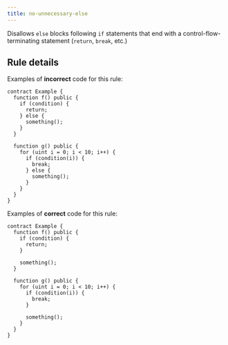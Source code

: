 ```yaml
---
title: no-unnecessary-else
---
```


Disallows `else` blocks following `if` statements that end with a control-flow-terminating statement (`return`, `break`, etc.)

## Rule details

Examples of **incorrect** code for this rule:

```solidity
contract Example {
  function f() public {
    if (condition) {
      return;
    } else {
      something();
    }
  }

  function g() public {
    for (uint i = 0; i < 10; i++) {
      if (condition(i)) {
        break;
      } else {
        something();
      }
    }
  }
}
```

Examples of **correct** code for this rule:

```solidity
contract Example {
  function f() public {
    if (condition) {
      return;
    }

    something();
  }

  function g() public {
    for (uint i = 0; i < 10; i++) {
      if (condition(i)) {
        break;
      }

      something();
    }
  }
}
```
